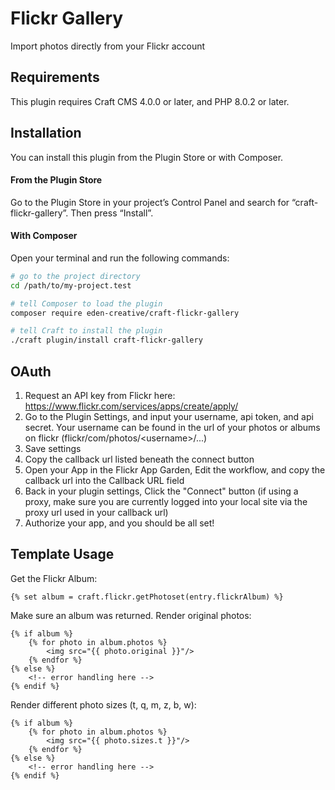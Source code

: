# Flickr Gallery

Import photos directly from your Flickr account

## Requirements

This plugin requires Craft CMS 4.0.0 or later, and PHP 8.0.2 or later.

## Installation

You can install this plugin from the Plugin Store or with Composer.

#### From the Plugin Store

Go to the Plugin Store in your project’s Control Panel and search for “craft-flickr-gallery”. Then press “Install”.

#### With Composer

Open your terminal and run the following commands:

```bash
# go to the project directory
cd /path/to/my-project.test

# tell Composer to load the plugin
composer require eden-creative/craft-flickr-gallery

# tell Craft to install the plugin
./craft plugin/install craft-flickr-gallery
```


## OAuth
1. Request an API key from Flickr here: https://www.flickr.com/services/apps/create/apply/
2. Go to the Plugin Settings, and input your username, api token, and api secret.
    Your username can be found in the url of your photos or albums on flickr (flickr/com/photos/&lt;username&gt;/...)
3. Save settings
4. Copy the callback url listed beneath the connect button
5. Open your App in the Flickr App Garden, Edit the workflow, and copy the callback url into the Callback URL field
6. Back in your plugin settings, Click the "Connect" button (if using a proxy, make sure you are currently logged into your local site via the proxy url used in your callback url)
7. Authorize your app, and you should be all set!





## Template Usage
Get the Flickr Album:

```
{% set album = craft.flickr.getPhotoset(entry.flickrAlbum) %}
```

Make sure an album was returned. Render original photos:

```
{% if album %}
    {% for photo in album.photos %}
        <img src="{{ photo.original }}"/>
    {% endfor %}
{% else %}
    <!-- error handling here -->
{% endif %}
```

Render different photo sizes (t, q, m, z, b, w):

```
{% if album %}
    {% for photo in album.photos %}
        <img src="{{ photo.sizes.t }}"/>
    {% endfor %}
{% else %}
    <!-- error handling here -->
{% endif %}
```